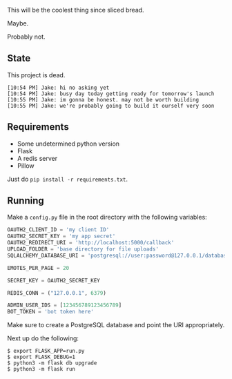 This will be the coolest thing since sliced bread.

Maybe.

Probably not.

## State

This project is dead.

```
[10:54 PM] Jake: hi no asking yet
[10:54 PM] Jake: busy day today getting ready for tomorrow's launch
[10:55 PM] Jake: im gonna be honest. may not be worth building
[10:55 PM] Jake: we're probably going to build it ourself very soon
```

## Requirements

- Some undetermined python version
- Flask
- A redis server
- Pillow

Just do `pip install -r requirements.txt`.

## Running

Make a `config.py` file in the root directory with the following variables:

```py
OAUTH2_CLIENT_ID = 'my client ID'
OAUTH2_SECRET_KEY = 'my app secret'
OAUTH2_REDIRECT_URI = 'http://localhost:5000/callback'
UPLOAD_FOLDER = 'base directory for file uploads'
SQLALCHEMY_DATABASE_URI = 'postgresql://user:password@127.0.0.1/database'

EMOTES_PER_PAGE = 20

SECRET_KEY = OAUTH2_SECRET_KEY

REDIS_CONN = ("127.0.0.1", 6379)

ADMIN_USER_IDS = [123456789123456789]
BOT_TOKEN = 'bot token here'
```

Make sure to create a PostgreSQL database and point the URI appropriately.

Next up do the following:

```
$ export FLASK_APP=run.py
$ export FLASK_DEBUG=1
$ python3 -m flask db upgrade
$ python3 -m flask run
```
